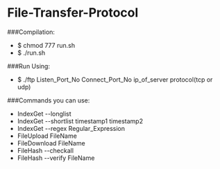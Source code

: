 # File-Transfer-Protocol

###Compilation:
- $ chmod 777 run.sh
- $ ./run.sh

###Run Using:
- $ ./ftp  Listen_Port_No  Connect_Port_No  ip_of_server  protocol(tcp or udp)

###Commands you can use:
- IndexGet --longlist
- IndexGet --shortlist timestamp1 timestamp2
- IndexGet --regex Regular_Expression
- FileUpload FileName
- FileDownload FileName
- FileHash --checkall
- FileHash --verify FileName
